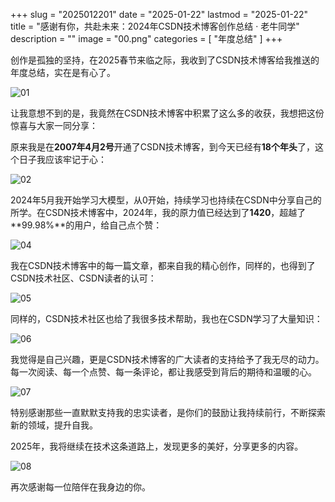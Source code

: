 +++
slug = "2025012201"
date = "2025-01-22"
lastmod = "2025-01-22"
title = "感谢有你，共赴未来：2024年CSDN技术博客创作总结 · 老牛同学"
description = ""
image = "00.png"
categories = [ "年度总结" ]
+++

创作是孤独的坚持，在2025春节来临之际，我收到了CSDN技术博客给我推送的年度总结，实在是有心了。

![01](01.jpg)

让我意想不到的是，我竟然在CSDN技术博客中积累了这么多的收获，我想把这份惊喜与大家一同分享：

原来我是在**2007年4月2号**开通了CSDN技术博客，到今天已经有**18个年头**了，这个日子我应该牢记于心：

![02](02.jpg)

2024年5月我开始学习大模型，从0开始，持续学习也持续在CSDN中分享自己的所学。在CSDN技术博客中，2024年，我的原力值已经达到了**1420**，超越了**99.98%**的用户，给自己点个赞：

![04](04.jpg)

我在CSDN技术博客中的每一篇文章，都来自我的精心创作，同样的，也得到了CSDN技术社区、CSDN读者的认可：

![05](05.jpg)

同样的，CSDN技术社区也给了我很多技术帮助，我也在CSDN学习了大量知识：

![06](06.jpg)

我觉得是自己兴趣，更是CSDN技术博客的广大读者的支持给予了我无尽的动力。每一次阅读、每一个点赞、每一条评论，都让我感受到背后的期待和温暖的心。

![07](07.jpg)

特别感谢那些一直默默支持我的忠实读者，是你们的鼓励让我持续前行，不断探索新的领域，提升自我。

2025年，我将继续在技术这条道路上，发现更多的美好，分享更多的内容。

![08](08.jpg)

再次感谢每一位陪伴在我身边的你。
